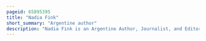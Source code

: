 ```yaml
---
pageid: 65895395
title: "Nadia Fink"
short_summary: "Argentine author"
description: "Nadia Fink is an Argentine Author, Journalist, and Editor known for writing the Works in the anti-princess Series of Picture Book Biographies of latin american Women. After studying Proofreading, she worked as a Copyeditor at the Magazine Sudestada, and later as a Writer. An Interest in countering what she perceived as harmful Gender Roles in Children's Literature led Fink to cofound the independent Publisher Chirimbote and create the anti-princess Series in 2015."
---
```

